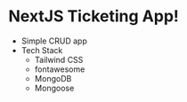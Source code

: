 # NextJS Ticketing App!

- Simple CRUD app
- Tech Stack
  - Tailwind CSS
  - fontawesome
  - MongoDB
  - Mongoose
